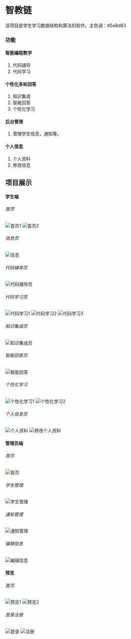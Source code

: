 # 智教链

该项目是学生学习数据结构和算法的软件。主色调：#5e8d83

### 功能

#### 智能编程教学

1. 代码辅导
2. 代码学习

#### 个性化多轮回答

1. 知识集成
2. 智能回答
3. 个性化学习

#### 后台管理

1. 管理学生信息，通知等。

#### 个人信息

1. 个人资料
2. 修改信息

## 项目展示

#### 学生端

###### 首页

![首页1](public/images/首页1.png)
![首页2](public/images/首页2.png)

###### 信息页

![信息](public/images/信息.png)

###### 代码辅导页

![代码辅导页](public/images/代码辅导页.png)

###### 代码学习页

![代码学习1](public/images/代码学习1.png)
![代码学习2](public/images/代码学习2.png)
![代码学习3](public/images/代码学习3.png)

###### 知识集成页

![知识集成页](public/images/知识集成页.png)

###### 智能回答页

![智能回答](public/images/智能回答.png)

###### 个性化学习

![个性化学习1](public/images/个性化学习1.png)
![个性化学习2](public/images/个性化学习2.png)

###### 个人信息页

![个人资料](public/images/个人资料.png)
![修改个人资料](public/images/修改个人资料.png)

#### 管理员端

###### 首页

![首页](public/images/首页.png)

###### 学生管理

![学生管理](public/images/学生管理.png)

###### 通知管理

![通知管理](public/images/通知管理.png)

###### 编辑信息

![编辑信息](public/images/编辑信息.png)

#### 预览

###### 首页

![预览1](public/images/预览1.png)
![预览2](public/images/预览2.png)

###### 登录注册

![登录](public/images/登录.png)
![注册](public/images/注册.png)
